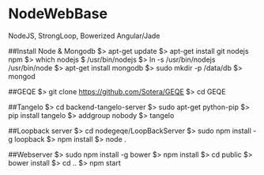 # NodeWebBase
NodeJS, StrongLoop, Bowerized Angular/Jade

##Install Node & Mongodb
$> apt-get update
$> apt-get install git nodejs npm
$> which nodejs
$ /usr/bin/nodejs
$> ln -s /usr/bin/nodejs /usr/bin/node
$> apt-get install mongodb
$> sudo mkdir -p /data/db
$> mongod

##GEQE
$> git clone https://github.com/Sotera/GEQE
$> cd GEQE

##Tangelo
$> cd backend-tangelo-server
$> sudo apt-get python-pip
$> pip install tangelo
$> addgroup nobody
$> tangelo

##Loopback server
$> cd nodegeqe/LoopBackServer
$> sudo npm install -g loopback
$> npm install
$> node .


##Webserver
$> sudo npm install -g bower
$> npm install
$> cd public
$> bower install
$> cd ..
$> npm start

